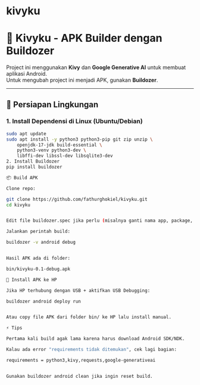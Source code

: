 # kivyku
# 📱 Kivyku - APK Builder dengan Buildozer

Project ini menggunakan **Kivy** dan **Google Generative AI** untuk membuat aplikasi Android.  
Untuk mengubah project ini menjadi APK, gunakan **Buildozer**.

---

## 🚀 Persiapan Lingkungan

### 1. Install Dependensi di Linux (Ubuntu/Debian)
```bash
sudo apt update
sudo apt install -y python3 python3-pip git zip unzip \
    openjdk-17-jdk build-essential \
    python3-venv python3-dev \
    libffi-dev libssl-dev libsqlite3-dev
2. Install Buildozer
pip install buildozer

📦 Build APK

Clone repo:

git clone https://github.com/fathurghokiel/kivyku.git
cd kivyku


Edit file buildozer.spec jika perlu (misalnya ganti nama app, package, izin, dll).

Jalankan perintah build:

buildozer -v android debug


Hasil APK ada di folder:

bin/kivyku-0.1-debug.apk

📲 Install APK ke HP

Jika HP terhubung dengan USB + aktifkan USB Debugging:

buildozer android deploy run


Atau copy file APK dari folder bin/ ke HP lalu install manual.

⚡ Tips

Pertama kali build agak lama karena harus download Android SDK/NDK.

Kalau ada error "requirements tidak ditemukan", cek lagi bagian:

requirements = python3,kivy,requests,google-generativeai


Gunakan buildozer android clean jika ingin reset build.

